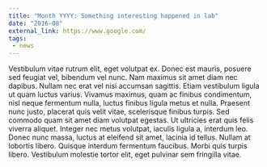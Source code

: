 ```yaml
---
title: "Month YYYY: Something interesting happened in lab"
date: "2016-08"
external_link: https://www.google.com/
tags:
 - news
---
```

Vestibulum vitae rutrum elit, eget volutpat ex. Donec est mauris, posuere sed feugiat vel, bibendum vel nunc. Nam maximus sit amet diam nec dapibus. Nullam nec erat vel nisi accumsan sagittis. Etiam vestibulum ligula ut quam luctus varius. Vivamus maximus, quam ac finibus condimentum, nisl neque fermentum nulla, luctus finibus ligula metus et nulla. Praesent nunc justo, placerat quis velit vitae, scelerisque finibus turpis. Sed commodo quam sit amet diam volutpat egestas. Ut ultricies erat quis felis viverra aliquet. Integer nec metus volutpat, iaculis ligula a, interdum leo. Donec nunc massa, luctus at eleifend sit amet, lacinia id tellus. Nullam at lobortis libero. Quisque interdum fermentum faucibus. Morbi quis turpis libero. Vestibulum molestie tortor elit, eget pulvinar sem fringilla vitae.
